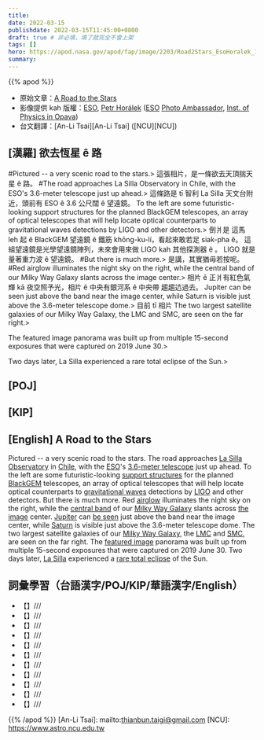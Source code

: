 ```yaml
---
title:
date: 2022-03-15
publishdate: 2022-03-15T11:45:00+0800
draft: true # 非必填，填了就完全不會上架
tags: []
hero: https://apod.nasa.gov/apod/fap/image/2203/Road2Stars_EsoHoralek_1080.jpg
summary:
---
```


{{% apod %}}

- 原始文章：[A Road to the Stars](https://apod.nasa.gov/apod/ap220315.html)
- 影像提供 kah 版權：[ESO](https://www.eso.org/), [Petr Horálek](https://www.petrhoralek.com/#about-1) ([ESO](https://www.eso.org) [Photo Ambassador](https://www.eso.org/public/outreach/partnerships/photo-ambassadors/), [Inst. of Physics in Opava](https://www.slu.cz/phys/en/))
- 台文翻譯：[An-Li Tsai][An-Li Tsai] ([NCU][NCU])

## [漢羅] 欲去恆星 ê 路
#Pictured -- a very scenic road to the stars.>
這張相片，是一條欲去天頂揣天星 ê 路。
#The road approaches La Silla Observatory in Chile, with the ESO's 3.6-meter telescope just up ahead.>
這條路是 tī 智利 La Silla 天文台附近，頭前有 ESO ê 3.6 公尺闊 ê 望遠鏡。
To the left are some futuristic-looking support structures for the planned BlackGEM telescopes, an array of optical telescopes that will help locate optical counterparts to gravitational waves detections by LIGO and other detectors.>
倒爿是 這馬 leh 起 ê BlackGEM 望遠鏡 ê 鐵筋 khōng-ku-lí，看起來敢若足 siak-pha ê。
這組望遠鏡是光學望遠鏡陣列，未來會用來做 LIGO kah 其他探測器 ê 。
LIGO 就是量著重力波 ê 望遠鏡。
#But there is much more.>
是講，其實猶毋若按呢。
#Red airglow illuminates the night sky on the right, while the central band of our Milky Way Galaxy slants across the image center.>
相片 ê 正爿有紅色氣輝 kā 夜空照予光，相片 ê 中央有銀河系 ê 中央帶 趨趨迒過去。
Jupiter can be seen just above the band near the image center, while Saturn is visible just above the 3.6-meter telescope dome.>
目前 tī 相片
The two largest satellite galaxies of our Milky Way Galaxy, the LMC and SMC, are seen on the far right.>

The featured image panorama was built up from multiple 15-second exposures that were captured on 2019 June 30.>

Two days later, La Silla experienced a rare total eclipse of the Sun.>

## [POJ]

## [KIP]

## [English] A Road to the Stars
Pictured -- a very scenic road to the stars.
The road approaches [La Silla Observatory][La Silla Observatory] in [Chile][Chile], with the [ESO][ESO]'s [3.6-meter telescope][3.6-meter telescope] just up ahead.
To the left are some futuristic-looking [support structures][support structures] for the planned [BlackGEM][BlackGEM] telescopes, an array of optical telescopes that will help locate optical counterparts to [gravitational waves][gravitational waves] detections by [LIGO][LIGO] and other detectors.
But there is much more.
Red [airglow][airglow e] illuminates the night sky on the right, while the [central band][central band] of our [Milky Way Galaxy][Milky Way Galaxy 1] slants across [the image][the image] center.
[Jupiter][Jupiter e] can [be seen][be seen] just above the band near the image center, while [Saturn][Saturn] is visible just above the 3.6-meter telescope dome.
The two largest satellite galaxies of our [Milky Way Galaxy][Milky Way Galaxy 2], the [LMC][LMC] and [SMC][SMC], are seen on the far right.
The [featured image][featured image] panorama was built up from multiple 15-second exposures that were captured on 2019 June 30.
Two days later, [La Silla][La Silla] experienced a [rare total eclipse][rare total eclipse] of the Sun.

## 詞彙學習（台語漢字/POJ/KIP/華語漢字/English）
- 【】///
- 【】///
- 【】///
- 【】///
- 【】///
- 【】///
- 【】///
- 【】///
- 【】///
- 【】///
- 【】///

{{% /apod %}}
[An-Li Tsai]: mailto:thianbun.taigi@gmail.com
[NCU]: https://www.astro.ncu.edu.tw

[copyright]: https://apod.nasa.gov/apod/fap/lib/about_apod.html#srapply

[La Silla Observatory]:https://www.eso.org/public/usa/teles-instr/lasilla/
[Chile]:https://en.wikipedia.org/wiki/Chile
[ESO]:https://www.eso.org/public/about-eso/
[3.6-meter telescope]:https://www.eso.org/public/teles-instr/lasilla/36/
[support structures]:https://www.eso.org/public/images/2019_06_29_Dishes-CC/
[BlackGEM]:https://www.eso.org/public/teles-instr/lasilla/blackgem/
[gravitational waves]:https://www.ligo.caltech.edu/page/what-are-gw
[LIGO]:https://en.wikipedia.org/wiki/LIGO
[airglow e]:https://apod.nasa.gov/apod/ap210418.html
[airglow t]:https://apod.tw/daily/20210418/
[central band]:https://apod.nasa.gov/apod/ap080104.html
[Milky Way Galaxy 1]:https://solarsystem.nasa.gov/resources/285/the-milky-way-galaxy/
[the image]:https://www.petrhoralek.com/?p=22768
[Jupiter e]:https://apod.nasa.gov/apod/ap220109.html
[Jupiter t]:https://apod.tw/daily/20220109/
[be seen]:https://editorial01.shutterstock.com/wm-preview-1500/7342198a/f63ec0a7/Shutterstock_7342198a.jpg
[Saturn]:https://spaceplace.nasa.gov/all-about-saturn/en/
[Milky Way Galaxy 2]:http://www.atlasoftheuniverse.com/galaxy.html
[LMC]:https://apod.nasa.gov/apod/ap190905.html
[SMC]:https://en.wikipedia.org/wiki/Small_Magellanic_Cloud
[featured image]:https://www.eso.org/public/images/potw2209a/
[La Silla]:https://youtu.be/2r3AxMg3YnQ
[rare total eclipse]:https://www.eso.org/public/news/eso1912/
